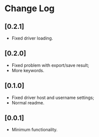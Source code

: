 # Change Log

## [0.2.1]

- Fixed driver loading.

## [0.2.0]

- Fixed problem with export/save result;
- More keywords.

## [0.1.0]

- Fixed driver host and username settings;
- Normal readme.

## [0.0.1]

- Minimum functionality.

